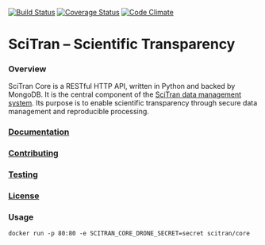 [![Build Status](https://travis-ci.org/scitran/core.svg?branch=master)](https://travis-ci.org/scitran/core)
[![Coverage Status](https://codecov.io/gh/scitran/core/branch/master/graph/badge.svg)](https://codecov.io/gh/scitran/core/branch/master)
[![Code Climate](https://codeclimate.com/github/scitran/core/badges/gpa.svg)](https://codeclimate.com/github/scitran/core)

# SciTran – Scientific Transparency

### Overview

SciTran Core is a RESTful HTTP API, written in Python and backed by MongoDB. It is the central component of the [SciTran data management system](https://scitran.github.io). Its purpose is to enable scientific transparency through secure data management and reproducible processing.


### [Documentation](https://scitran.github.io/core)

### [Contributing](https://github.com/scitran/core/blob/master/CONTRIBUTING.md)

### [Testing](https://github.com/scitran/core/blob/master/TESTING.md)

### [License](https://github.com/scitran/core/blob/master/LICENSE)


### Usage
```
docker run -p 80:80 -e SCITRAN_CORE_DRONE_SECRET=secret scitran/core
```
